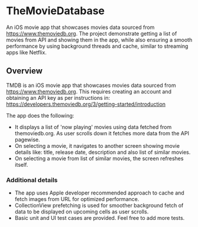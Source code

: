 # TheMovieDatabase
An iOS movie app that showcases movies data sourced from https://www.themoviedb.org. 
The project demonstrate getting a list of movies from API and showing them in the app, while also ensuring a smooth performance by using background threads and cache, similar to streaming apps like Netflix.  


## Overview
TMDB is an iOS movie app that showcases movies data sourced from https://www.themoviedb.org. This requires creating an account and obtaining an API key as per instructions in: https://developers.themoviedb.org/3/getting-started/introduction

The app does the following: 
- It displays a list of 'now playing' movies using data fetched from themoviedb.org. As user scrolls down it fetches more data from the API pagewise. 
- On selecting a movie, it navigates to another screen showing movie details like: title, release date, description and also list of similar movies.
- On selecting a movie from list of similar movies, the screen refreshes itself. 

### Additional details
- The app uses Apple developer recommended approach to cache and fetch images from URL for optimized performance. 
- CollectionView prefetching is used for smoother background fetch of data to be displayed on upcoming cells as user scrolls. 
- Basic unit and UI test cases are provided. Feel free to add more tests. 

     
